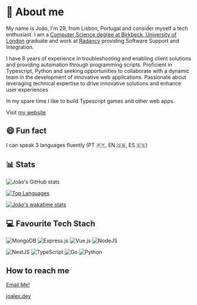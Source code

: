 # 👋 About me
My name is João, I'm 29, from Lisbon, Portugal and consider myself a tech enthusiast. I am a [Computer Science degree at Birkbeck, University of London](https://www.bbk.ac.uk/courses/undergraduate/computing) graduate and work at [Radancy](https://www.radancy.com) providing Software Support and Integration.

I have 8 years of experience in troubleshooting and enabling client solutions and providing automation through programming scripts. Proficient in Typescript, Python and seeking opportunities to collaborate with a dynamic team in the development of innovative web applications. Passionate about leveraging technical expertise to drive innovative solutions and enhance user experiences

In my spare time I like to build Typescript games and other web apps.

Visit [my website](https://joalex.dev)


## 😄 Fun fact 
I can speak 3 languages fluently (PT 🇵🇹, EN 🇬🇧, ES 🇪🇸)


## 📊 Stats
![João's GitHub stats](https://github-readme-stats-sigma-five.vercel.app/api?username=j-000&show_icons=true&theme=transparent&include_all_commits=true&count_private=true&layout=compact)

[![Top Languages](https://github-readme-stats-sigma-five.vercel.app/api/top-langs/?username=j-000&include_all_commits=true&count_private=true)](https://github.com/j-000/github-readme-stats&layout=compact)

[![João's wakatime stats](https://github-readme-stats.vercel.app/api/wakatime?username=@j000)](https://wakatime.com/@j000)

## 💻 Favourite Tech Stach
![MongoDB](https://img.shields.io/badge/MongoDB-%234ea94b.svg?style=for-the-badge&logo=mongodb&logoColor=white)
![Express.js](https://img.shields.io/badge/express.js-%23404d59.svg?style=for-the-badge&logo=express&logoColor=%2361DAFB)
![Vue.js](https://img.shields.io/badge/vuejs-%2335495e.svg?style=for-the-badge&logo=vuedotjs&logoColor=%234FC08D)
![NodeJS](https://img.shields.io/badge/node.js-6DA55F?style=for-the-badge&logo=node.js&logoColor=white)

![NestJS](https://img.shields.io/badge/nestjs-%23E0234E.svg?style=for-the-badge&logo=nestjs&logoColor=white)
![TypeScript](https://img.shields.io/badge/typescript-%23007ACC.svg?style=for-the-badge&logo=typescript&logoColor=white)
![Go](https://img.shields.io/badge/go-%2300ADD8.svg?style=for-the-badge&logo=go&logoColor=white)
![Python](https://img.shields.io/badge/python-3670A0?style=for-the-badge&logo=python&logoColor=ffdd54)

## How to reach me
[Email Me!](mailto:joao00alex@gmail.com)

[joalex.dev](https://joalex.pro)

